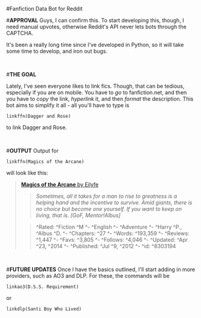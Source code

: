 #Fanfiction Data Bot for Reddit

#**APPROVAL**
Guys, I can confirm this. To start developing this, though, I need manual upvotes, otherwise Reddit's API never lets bots through the CAPTCHA.

It's been a really long time since I've developed in Python, so it will take some time to develop, and iron out bugs.

&nbsp;

#**THE GOAL**

Lately, I've seen everyone likes to link fics. Though, that can be tedious, especially if you are on mobile. You have to *go* to fanfiction.net, and then you have to *copy* the link, *hyperlink* it, and then *format* the description. This bot aims to simplify it all - all you'll have to type is

    linkffn(Dagger and Rose)

to link Dagger and Rose.


&nbsp;

#**OUTPUT**
Output for

    linkffn(Magics of the Arcane)

will look like this:
> [**Magics of the Arcane** by Eilyfe](https://www.fanfiction.net/s/8303194/1/Magics-of-the-Arcane)
> > *Sometimes, all it takes for a man to rise to greatness is a helping hand and the incentive to survive. Amid giants, there is no choice but become one yourself. If you want to keep on living, that is. [GoF, Mentor!Albus]*
>
>
> > ^Rated: ^Fiction ^M ^- ^English ^- ^Adventure ^- ^Harry ^P., ^Albus ^D. ^- ^Chapters: ^27 ^- ^Words: ^193,359 ^- ^Reviews: ^1,447 ^- ^Favs: ^3,805 ^- ^Follows: ^4,046 ^- ^Updated: ^Apr ^23, ^2014 ^- ^Published: ^Jul ^9, ^2012 ^- ^id: ^8303194

&nbsp;

#**FUTURE UPDATES**
Once I have the basics outlined, I'll start adding in more providers, such as AO3 and DLP. For these, the commands will be

    linkao3(D.S.S. Requirement)

or

    linkdlp(Santi Boy Who Lived)

